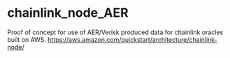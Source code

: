# chainlink_node_AER

Proof of concept for use of AER/Verisk produced data for chainlink oracles built on AWS.
https://aws.amazon.com/quickstart/architecture/chainlink-node/
